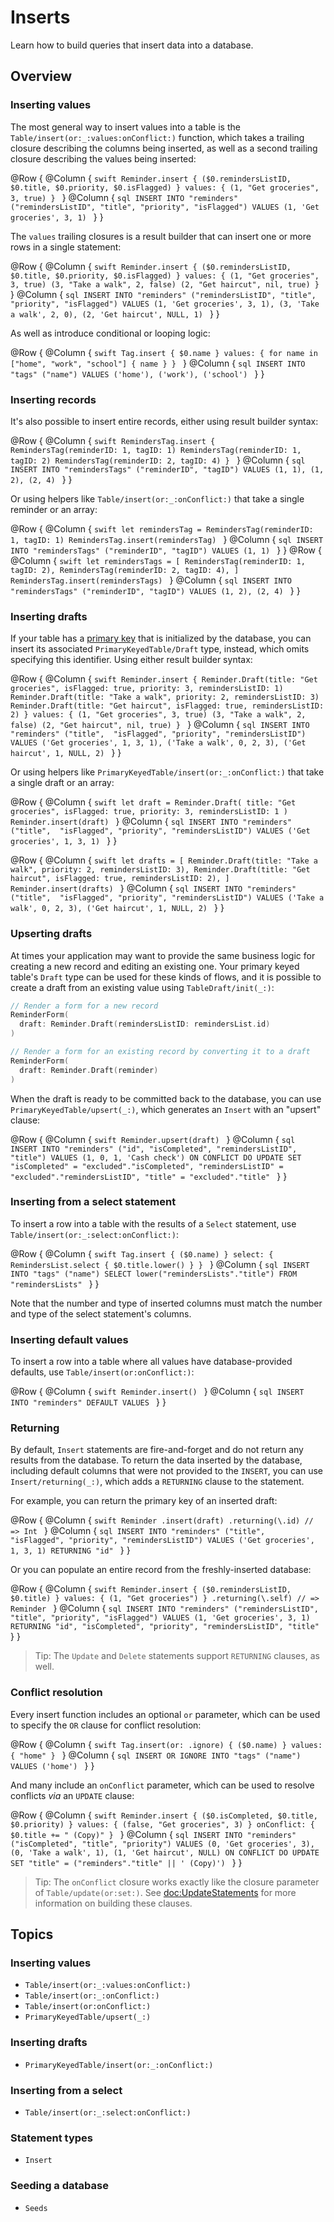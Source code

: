 # Inserts

Learn how to build queries that insert data into a database.

## Overview

### Inserting values

The most general way to insert values into a table is the ``Table/insert(or:_:values:onConflict:)``
function, which takes a trailing closure describing the columns being inserted, as well as a second
trailing closure describing the values being inserted:

@Row {
  @Column {
    ```swift
    Reminder.insert {
      ($0.remindersListID, $0.title, $0.priority, $0.isFlagged)
    } values: {
      (1, "Get groceries", 3, true)
    }
    ```
  }
  @Column {
    ```sql
    INSERT INTO "reminders"
      ("remindersListID", "title", "priority", "isFlagged")
    VALUES
      (1, 'Get groceries', 3, 1)
    ```
  }
}

The `values` trailing closures is a result builder that can insert one or more rows in a single
statement:

@Row {
  @Column {
    ```swift
    Reminder.insert {
      ($0.remindersListID, $0.title, $0.priority, $0.isFlagged)
    } values: {
      (1, "Get groceries", 3, true)
      (3, "Take a walk", 2, false)
      (2, "Get haircut", nil, true)
    }
    ```
  }
  @Column {
    ```sql
    INSERT INTO "reminders"
      ("remindersListID", "title", "priority", "isFlagged")
    VALUES
      (1, 'Get groceries', 3, 1),
      (3, 'Take a walk', 2, 0),
      (2, 'Get haircut', NULL, 1)
    ```
  }
}

As well as introduce conditional or looping logic:

@Row {
  @Column {
    ```swift
    Tag.insert {
      $0.name
    } values: {
      for name in ["home", "work", "school"] {
        name
      }
    }
    ```
  }
  @Column {
    ```sql
    INSERT INTO "tags"
      ("name")
    VALUES
      ('home'),
      ('work'),
      ('school')
    ```
  }
}

### Inserting records

It's also possible to insert entire records, either using result builder syntax:

@Row {
  @Column {
    ```swift
    RemindersTag.insert {
      RemindersTag(reminderID: 1, tagID: 1)
      RemindersTag(reminderID: 1, tagID: 2)
      RemindersTag(reminderID: 2, tagID: 4)
    }
    ```
  }
  @Column {
    ```sql
    INSERT INTO "remindersTags"
      ("reminderID", "tagID")
    VALUES
      (1, 1),
      (1, 2),
      (2, 4)
    ```
  }
}

Or using helpers like ``Table/insert(or:_:onConflict:)`` that take a single reminder or an array:

@Row {
  @Column {
    ```swift
    let remindersTag = RemindersTag(reminderID: 1, tagID: 1)
    RemindersTag.insert(remindersTag)
    ```
  }
  @Column {
    ```sql
    INSERT INTO "remindersTags"
      ("reminderID", "tagID")
    VALUES
      (1, 1)
    ```
  }
}
@Row {
  @Column {
    ```swift
    let remindersTags = [
      RemindersTag(reminderID: 1, tagID: 2),
      RemindersTag(reminderID: 2, tagID: 4),
    ]
    RemindersTag.insert(remindersTags)
    ```
  }
  @Column {
    ```sql
    INSERT INTO "remindersTags"
      ("reminderID", "tagID")
    VALUES
      (1, 2),
      (2, 4)
    ```
  }
}

### Inserting drafts

If your table has a [primary key](<doc:PrimaryKeyedTables>) that is initialized by the database,
you can insert its associated ``PrimaryKeyedTable/Draft`` type, instead, which omits specifying
this identifier. Using either result builder syntax:

@Row {
  @Column {
    ```swift
    Reminder.insert {
      Reminder.Draft(title: "Get groceries", isFlagged: true, priority: 3, remindersListID: 1)
      Reminder.Draft(title: "Take a walk", priority: 2, remindersListID: 3)
      Reminder.Draft(title: "Get haircut", isFlagged: true, remindersListID: 2)
    } values: {
      (1, "Get groceries", 3, true)
      (3, "Take a walk", 2, false)
      (2, "Get haircut", nil, true)
    }
    ```
  }
  @Column {
    ```sql
    INSERT INTO "reminders"
      ("title",  "isFlagged", "priority", "remindersListID")
    VALUES
      ('Get groceries', 1, 3, 1),
      ('Take a walk', 0, 2, 3),
      ('Get haircut', 1, NULL, 2)
    ```
  }
}

Or using helpers like ``PrimaryKeyedTable/insert(or:_:onConflict:)`` that take a single draft or
an array:

@Row {
  @Column {
    ```swift
    let draft = Reminder.Draft(
      title: "Get groceries",
      isFlagged: true,
      priority: 3,
      remindersListID: 1
    )
    Reminder.insert(draft)
    ```
  }
  @Column {
    ```sql
    INSERT INTO "reminders"
      ("title",  "isFlagged", "priority", "remindersListID")
    VALUES
      ('Get groceries', 1, 3, 1)
    ```
  }
}

@Row {
  @Column {
    ```swift
    let drafts = [
      Reminder.Draft(title: "Take a walk", priority: 2, remindersListID: 3),
      Reminder.Draft(title: "Get haircut", isFlagged: true, remindersListID: 2),
    ]
    Reminder.insert(drafts)
    ```
  }
  @Column {
    ```sql
    INSERT INTO "reminders"
      ("title",  "isFlagged", "priority", "remindersListID")
    VALUES
      ('Take a walk', 0, 2, 3),
      ('Get haircut', 1, NULL, 2)
    ```
  }
}

### Upserting drafts

At times your application may want to provide the same business logic for creating a new record and
editing an existing one. Your primary keyed table's `Draft` type can be used for these kinds of
flows, and it is possible to create a draft from an existing value using ``TableDraft/init(_:)``:

```swift
// Render a form for a new record
ReminderForm(
  draft: Reminder.Draft(remindersListID: remindersList.id)
)

// Render a form for an existing record by converting it to a draft
ReminderForm(
  draft: Reminder.Draft(reminder)
)
```

When the draft is ready to be committed back to the database, you can use
``PrimaryKeyedTable/upsert(_:)``, which generates an ``Insert`` with an "upsert" clause:

@Row {
  @Column {
    ```swift
    Reminder.upsert(draft)
    ```
  }
  @Column {
    ```sql
    INSERT INTO "reminders"
      ("id", "isCompleted", "remindersListID", "title")
    VALUES
      (1, 0, 1, 'Cash check')
    ON CONFLICT DO UPDATE SET
      "isCompleted" = "excluded"."isCompleted",
      "remindersListID" = "excluded"."remindersListID",
      "title" = "excluded"."title"
    ```
  }
}

### Inserting from a select statement

To insert a row into a table with the results of a ``Select`` statement, use
``Table/insert(or:_:select:onConflict:)``:

@Row {
  @Column {
    ```swift
    Tag.insert {
      ($0.name)
    } select: {
      RemindersList.select { $0.title.lower() }
    }
    ```
  }
  @Column {
    ```sql
    INSERT INTO "tags"
      ("name")
    SELECT lower("remindersLists"."title")
    FROM "remindersLists"
    ```
  }
}

Note that the number and type of inserted columns must match the number and type of the select
statement's columns.

### Inserting default values

To insert a row into a table where all values have database-provided defaults, use
``Table/insert(or:onConflict:)``:

@Row {
  @Column {
    ```swift
    Reminder.insert()
    ```
  }
  @Column {
    ```sql
    INSERT INTO "reminders" DEFAULT VALUES
    ```
  }
}

### Returning

By default, ``Insert`` statements are fire-and-forget and do not return any results from the
database. To return the data inserted by the database, including default columns that were not
provided to the `INSERT`, you can use ``Insert/returning(_:)``, which adds a `RETURNING` clause to
the statement.

For example, you can return the primary key of an inserted draft:

@Row {
  @Column {
    ```swift
    Reminder
      .insert(draft)
      .returning(\.id)
    // => Int
    ```
  }
  @Column {
    ```sql
    INSERT INTO "reminders"
      ("title",  "isFlagged", "priority", "remindersListID")
    VALUES
      ('Get groceries', 1, 3, 1)
    RETURNING "id"
    ```
  }
}

Or you can populate an entire record from the freshly-inserted database:

@Row {
  @Column {
    ```swift
    Reminder.insert {
      ($0.remindersListID, $0.title)
    } values: {
      (1, "Get groceries")
    }
    .returning(\.self)
    // => Reminder
    ```
  }
  @Column {
    ```sql
    INSERT INTO "reminders"
      ("remindersListID", "title", "priority", "isFlagged")
    VALUES
      (1, 'Get groceries', 3, 1)
    RETURNING "id", "isCompleted", "priority", "remindersListID", "title"
    ```
  }
}

> Tip: The ``Update`` and ``Delete`` statements support `RETURNING` clauses, as well.

### Conflict resolution

Every insert function includes an optional `or` parameter, which can be used to specify the `OR`
clause for conflict resolution:

@Row {
  @Column {
    ```swift
    Tag.insert(or: .ignore) {
      ($0.name)
    } values: {
      "home"
    }
    ```
  }
  @Column {
    ```sql
    INSERT OR IGNORE INTO "tags"
      ("name")
    VALUES
      ('home')
    ```
  }
}

And many include an `onConflict` parameter, which can be used to resolve conflicts _via_ an `UPDATE`
clause:

@Row {
  @Column {
    ```swift
    Reminder.insert {
      ($0.isCompleted, $0.title, $0.priority)
    } values: {
      (false, "Get groceries", 3)
    } onConflict: {
      $0.title += " (Copy)"
    }
    ```
  }
  @Column {
    ```sql
    INSERT INTO "reminders"
      ("isCompleted", "title", "priority")
    VALUES
      (0, 'Get groceries', 3),
      (0, 'Take a walk', 1),
      (1, 'Get haircut', NULL)
    ON CONFLICT DO UPDATE SET
      "title" = ("reminders"."title" || ' (Copy)')
    ```
  }
}

> Tip: The `onConflict` closure works exactly like the closure parameter of
> ``Table/update(or:set:)``. See <doc:UpdateStatements> for more information on building these
> clauses.

## Topics

### Inserting values

- ``Table/insert(or:_:values:onConflict:)``
- ``Table/insert(or:_:onConflict:)``
- ``Table/insert(or:onConflict:)``
- ``PrimaryKeyedTable/upsert(_:)``

### Inserting drafts

- ``PrimaryKeyedTable/insert(or:_:onConflict:)``

### Inserting from a select

- ``Table/insert(or:_:select:onConflict:)``

### Statement types

- ``Insert``

### Seeding a database

- ``Seeds``
